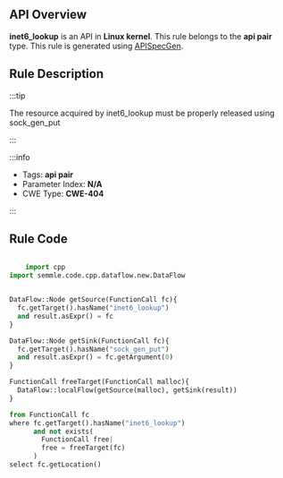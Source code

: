 ---
---


## API Overview
**inet6_lookup** is an API in **Linux kernel**. This rule belongs to the **api pair** type. This rule is generated using [APISpecGen](../../tools/APISpecGen).
## Rule Description

:::tip

The resource acquired by inet6_lookup must be properly released using sock_gen_put

:::

:::info

- Tags: **api pair**
- Parameter Index: **N/A**
- CWE Type: **CWE-404**

:::

## Rule Code
```python

    import cpp
import semmle.code.cpp.dataflow.new.DataFlow


DataFlow::Node getSource(FunctionCall fc){
  fc.getTarget().hasName("inet6_lookup")
  and result.asExpr() = fc
}

DataFlow::Node getSink(FunctionCall fc){
  fc.getTarget().hasName("sock_gen_put")
  and result.asExpr() = fc.getArgument(0)
}

FunctionCall freeTarget(FunctionCall malloc){
  DataFlow::localFlow(getSource(malloc), getSink(result))
}

from FunctionCall fc
where fc.getTarget().hasName("inet6_lookup")
      and not exists(
        FunctionCall free| 
        free = freeTarget(fc)
      )
select fc.getLocation()

    
```